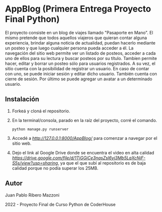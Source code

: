 # AppBlog (Primera Entrega Proyecto Final Python)

El proyecto consiste en un blog de viajes llamado "Pasaporte en Mano". El mismo pretende que todos aquellos viajeros que quieran contar alguna experiencia, brindar alguna noticia de actualidad, puedan hacerlo mediante un posteo y que luego cualquier persona pueda acceder a él.
La navegación del sitio web permite ver un listado de posteos, acceder a cada uno de ellos para su lectura y buscar posteos por su título. Tambíen permite hacer, editar y borrar un posteo sólo para usuarios registrados.
A su vez, el sitio cuenta con la posibilidad de registrar un usuario. En caso de contar con uno, se puede iniciar sesión y editar dicho usuario. También cuenta con cierre de sesión.
Por último se puede agregar un avatar a un determinado usuario.

## Instalación

1. Forkeá y cloná el repositorio.

2. En la terminal/consola, parado en la raíz del proyecto, corré el comando.

   ```
   python manage.py runserver
   ```

3. Accedé a *http://127.0.0.1:8000/AppBlog/* para comenzar a navegar por el sitio web.

4. Dejo el link al Google Drive donde se encuentra el video en alta calidad *https://drive.google.com/file/d/1TiGGiCe3nqsZsI6yj3Mb5LqXcNjF-S5s/view?usp=sharing*, ya que el que subí al repositorio es de baja calidad porque no podía superar los 25MB. 


## Autor

Juan Pablo Ribero Mazzoni

2022 - Proyecto Final de Curso Python de CoderHouse

